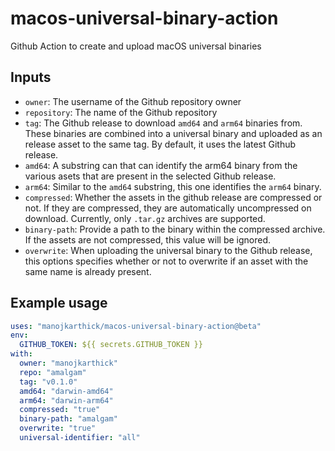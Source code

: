 # macos-universal-binary-action

Github Action to create and upload macOS universal binaries

## Inputs

* `owner`: The username of the Github repository owner
* `repository`: The name of the Github repository
* `tag`: The Github release to download `amd64` and `arm64` binaries from. These binaries are combined into a universal binary and uploaded as an release asset to the same tag. By default, it uses the latest Github release.
* `amd64`: A substring can that can identify the arm64 binary from the various asets that are present in the selected Github release.
* `arm64`: Similar to the `amd64` substring, this one identifies the `arm64` binary.
* `compressed`: Whether the assets in the github release are compressed or not. If they are compressed, they are automatically uncompressed on download. Currently, only `.tar.gz` archives are supported.
* `binary-path`: Provide a path to the binary within the compressed archive. If the assets are not compressed, this value will be ignored.
* `overwrite`: When uploading the universal binary to the Github release, this options specifies whether or not to overwrite if an asset with the same name is already present.

## Example usage

```yaml
uses: "manojkarthick/macos-universal-binary-action@beta"
env:
  GITHUB_TOKEN: ${{ secrets.GITHUB_TOKEN }}
with:
  owner: "manojkarthick"
  repo: "amalgam"
  tag: "v0.1.0"
  amd64: "darwin-amd64"
  arm64: "darwin-arm64"
  compressed: "true"
  binary-path: "amalgam"
  overwrite: "true"
  universal-identifier: "all"
```
